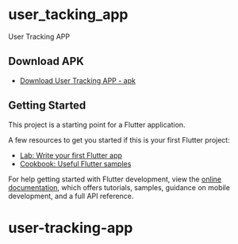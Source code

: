 # user_tacking_app

User Tracking APP

## Download APK

- <a href="https://github.com/ksthecrowned/user-tracking-app/raw/main/APK_HERE/app-release.apk" download="user-tracking-app.apk">Download User Tracking APP - apk</a>

## Getting Started

This project is a starting point for a Flutter application.

A few resources to get you started if this is your first Flutter project:

- [Lab: Write your first Flutter app](https://docs.flutter.dev/get-started/codelab)
- [Cookbook: Useful Flutter samples](https://docs.flutter.dev/cookbook)

For help getting started with Flutter development, view the
[online documentation](https://docs.flutter.dev/), which offers tutorials,
samples, guidance on mobile development, and a full API reference.
# user-tracking-app
